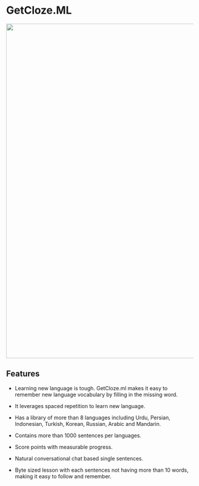 # GetCloze.ML

<img src="https://i.imgur.com/7ao5jEq.png" width="900">

## Features

- Learning new language is tough. GetCloze.ml makes it easy to remember new language vocabulary by filling in the missing word.

- It leverages spaced repetition to learn new language.

- Has a library of more than 8 languages including Urdu, Persian, Indonesian, Turkish, Korean, Russian, Arabic and Mandarin.

- Contains more than 1000 sentences per languages.

- Score points with measurable progress.

- Natural conversational chat based single sentences.

- Byte sized lesson with each sentences not having more than 10 words, making it easy to follow and remember.

